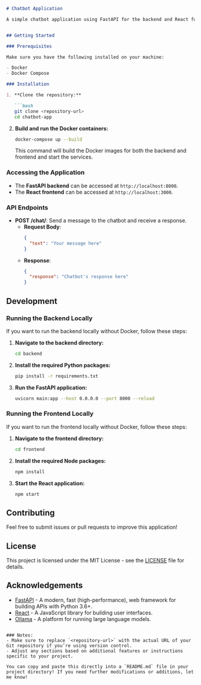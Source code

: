 

```markdown
# Chatbot Application

A simple chatbot application using FastAPI for the backend and React for the frontend, integrated with the Ollama model for conversational AI.


## Getting Started

### Prerequisites

Make sure you have the following installed on your machine:

- Docker
- Docker Compose

### Installation

1. **Clone the repository:**

   ```bash
   git clone <repository-url>
   cd chatbot-app
   ```

2. **Build and run the Docker containers:**

   ```bash
   docker-compose up --build
   ```

   This command will build the Docker images for both the backend and frontend and start the services.

### Accessing the Application

- The **FastAPI backend** can be accessed at `http://localhost:8000`.
- The **React frontend** can be accessed at `http://localhost:3000`.

### API Endpoints

- **POST /chat/**: Send a message to the chatbot and receive a response.
  - **Request Body**:
    ```json
    {
      "text": "Your message here"
    }
    ```
  - **Response**:
    ```json
    {
      "response": "Chatbot's response here"
    }
    ```

## Development

### Running the Backend Locally

If you want to run the backend locally without Docker, follow these steps:

1. **Navigate to the backend directory:**

   ```bash
   cd backend
   ```

2. **Install the required Python packages:**

   ```bash
   pip install -r requirements.txt
   ```

3. **Run the FastAPI application:**

   ```bash
   uvicorn main:app --host 0.0.0.0 --port 8000 --reload
   ```

### Running the Frontend Locally

If you want to run the frontend locally without Docker, follow these steps:

1. **Navigate to the frontend directory:**

   ```bash
   cd frontend
   ```

2. **Install the required Node packages:**

   ```bash
   npm install
   ```

3. **Start the React application:**

   ```bash
   npm start
   ```

## Contributing

Feel free to submit issues or pull requests to improve this application!

## License

This project is licensed under the MIT License - see the [LICENSE](LICENSE) file for details.

## Acknowledgements

- [FastAPI](https://fastapi.tiangolo.com/) - A modern, fast (high-performance), web framework for building APIs with Python 3.6+.
- [React](https://reactjs.org/) - A JavaScript library for building user interfaces.
- [Ollama](https://ollama.com/) - A platform for running large language models.
```

### Notes:
- Make sure to replace `<repository-url>` with the actual URL of your Git repository if you’re using version control.
- Adjust any sections based on additional features or instructions specific to your project.

You can copy and paste this directly into a `README.md` file in your project directory! If you need further modifications or additions, let me know!

